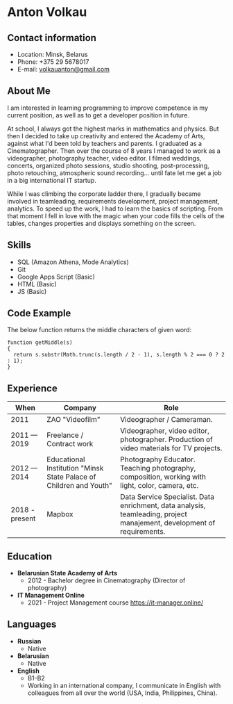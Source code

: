 # Anton Volkau

## Contact information
- Location: Minsk, Belarus
- Phone: +375 29 5678017
- E-mail: volkauanton@gmail.com

## About Me 

I am interested in learning programming to improve competence in my current position, as well as to get a developer position in future.

At school, I always got the highest marks in mathematics and physics. But then I decided to take up creativity and entered the Academy of Arts, against what I'd been told by teachers and parents. I graduated as a Cinematographer. Then over the course of 8 years I managed to work as a videographer, photography teacher, video editor. I filmed weddings, concerts, organized photo sessions, studio shooting, post-processing, photo retouching, atmospheric sound recording... until fate let me get a job in a big international IT startup. 

While I was climbing the corporate ladder there, I gradually became involved in teamleading, requirements development, project management, analytics. To speed up the work, I had to learn the basics of scripting. From that moment I fell in love with the magic when your code fills the cells of the tables, changes properties and displays something on the screen.

## Skills 
- SQL (Amazon Athena, Mode Analytics)
- Git
- Google Apps Script (Basic)
- HTML (Basic)
- JS (Basic)


## Code Example

The below function returns the middle characters of given word:

```
function getMiddle(s)
{
  return s.substr(Math.trunc(s.length / 2 - 1), s.length % 2 === 0 ? 2 : 1);
}
```


## Experience

When | Company | Role
-- | -- | --
2011 | ZAO "Videofilm" | Videographer / Cameraman.
2011 — 2019 | Freelance / Contract work | Videographer, video editor, photographer. Production of video materials for TV projects.
2012 — 2014 | Educational Institution "Minsk State Palace of Children and Youth" | Photography Educator. Teaching photography, composition, working with light, color, camera, etc.
2018 - present | Mapbox | Data Service Specialist. Data enrichment, data analysis, teamleading, project manajement, development of requirements.


## Education 

- **Belarusian State Academy of Arts**
  - 2012 - Bachelor degree in Cinematography (Director of photography)
- **IT Management Online**
  - 2021 - Project Management course https://it-manager.online/

## Languages
- **Russian** 
  - Native 
- **Belarusian** 
  - Native
- **English**
  - B1-B2 
  - Working in an international company, I communicate in English with colleagues from all over the world (USA, India, Philippines, China).